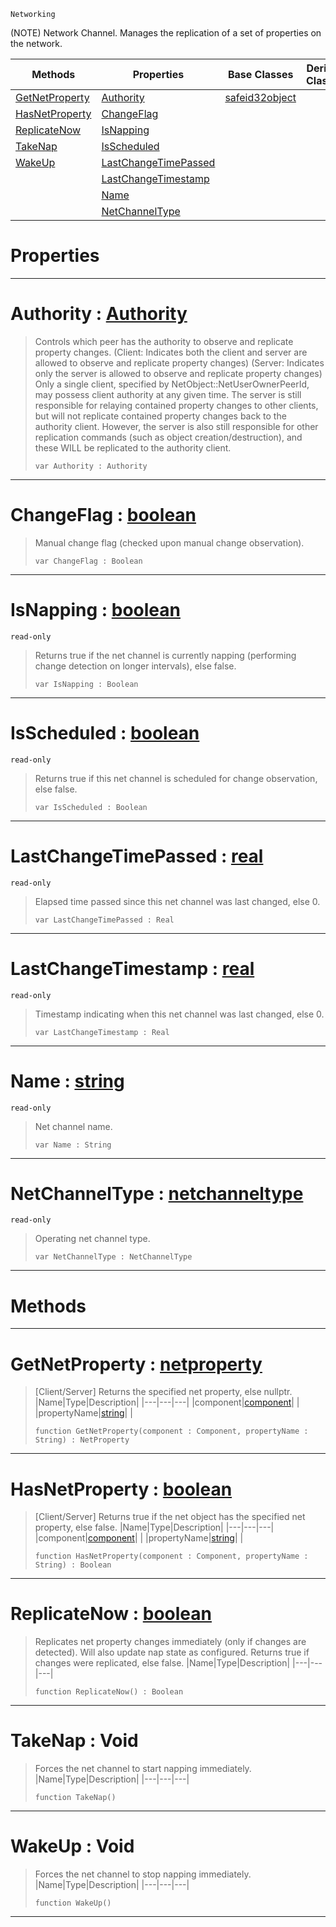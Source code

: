  `Networking`



(NOTE) Network Channel. Manages the replication of a set of properties on the network.

|Methods|Properties|Base Classes|Derived Classes|
|---|---|---|---|
|[ GetNetProperty](netchannel.md#getnetproperty-zilch-engi)|[ Authority](netchannel.md#authority-zilch-engine-do)|[safeid32object](safeid32object.md)| |
|[ HasNetProperty](netchannel.md#hasnetproperty-zilch-engi)|[ ChangeFlag](netchannel.md#changeflag-zilch-engine-d)| | |
|[ ReplicateNow](netchannel.md#replicatenow-zilch-engine)|[ IsNapping](netchannel.md#isnapping-zilch-engine-do)| | |
|[ TakeNap](netchannel.md#takenap-void)|[ IsScheduled](netchannel.md#isscheduled-zilch-engine)| | |
|[ WakeUp](netchannel.md#wakeup-void)|[ LastChangeTimePassed](netchannel.md#lastchangetimepassed-zer)| | |
| |[ LastChangeTimestamp](netchannel.md#lastchangetimestamp-zero)| | |
| |[ Name](netchannel.md#name-zilch-engine-documen)| | |
| |[ NetChannelType](netchannel.md#netchanneltype-zilch-engi)| | |


 #  Properties


---  
 #  Authority : [Authority](../enum_reference.md#authority)

> Controls which peer has the authority to observe and replicate property changes. (Client: Indicates both the client and server are allowed to observe and replicate property changes) (Server: Indicates only the server is allowed to observe and replicate property changes) Only a single client, specified by NetObject::NetUserOwnerPeerId, may possess client authority at any given time. The server is still responsible for relaying contained property changes to other clients, but will not replicate contained property changes back to the authority client. However, the server is also still responsible for other replication commands (such as object creation/destruction), and these WILL be replicated to the authority client.
> ``` lang=cpp, name=Nada
> var Authority : Authority


---  
 #  ChangeFlag : [boolean](../nada_base_types/boolean.md)

> Manual change flag (checked upon manual change observation).
> ``` lang=cpp, name=Nada
> var ChangeFlag : Boolean


---  
 #  IsNapping : [boolean](../nada_base_types/boolean.md)

 `read-only`

> Returns true if the net channel is currently napping (performing change detection on longer intervals), else false.
> ``` lang=cpp, name=Nada
> var IsNapping : Boolean


---  
 #  IsScheduled : [boolean](../nada_base_types/boolean.md)

 `read-only`

> Returns true if this net channel is scheduled for change observation, else false.
> ``` lang=cpp, name=Nada
> var IsScheduled : Boolean


---  
 #  LastChangeTimePassed : [real](../nada_base_types/real.md)

 `read-only`

> Elapsed time passed since this net channel was last changed, else 0.
> ``` lang=cpp, name=Nada
> var LastChangeTimePassed : Real


---  
 #  LastChangeTimestamp : [real](../nada_base_types/real.md)

 `read-only`

> Timestamp indicating when this net channel was last changed, else 0.
> ``` lang=cpp, name=Nada
> var LastChangeTimestamp : Real


---  
 #  Name : [string](../nada_base_types/string.md)

 `read-only`

> Net channel name.
> ``` lang=cpp, name=Nada
> var Name : String


---  
 #  NetChannelType : [netchanneltype](netchanneltype.md)

 `read-only`

> Operating net channel type.
> ``` lang=cpp, name=Nada
> var NetChannelType : NetChannelType


---  
 #  Methods


---  
 #  GetNetProperty : [netproperty](netproperty.md)

> [Client/Server] Returns the specified net property, else nullptr.
> |Name|Type|Description|
> |---|---|---|
> |component|[component](component.md)| |
> |propertyName|[string](../nada_base_types/string.md)| |
> ``` lang=cpp, name=Nada
> function GetNetProperty(component : Component, propertyName : String) : NetProperty
> ``` 


---  
 #  HasNetProperty : [boolean](../nada_base_types/boolean.md)

> [Client/Server] Returns true if the net object has the specified net property, else false.
> |Name|Type|Description|
> |---|---|---|
> |component|[component](component.md)| |
> |propertyName|[string](../nada_base_types/string.md)| |
> ``` lang=cpp, name=Nada
> function HasNetProperty(component : Component, propertyName : String) : Boolean
> ``` 


---  
 #  ReplicateNow : [boolean](../nada_base_types/boolean.md)

> Replicates net property changes immediately (only if changes are detected). Will also update nap state as configured. Returns true if changes were replicated, else false.
> |Name|Type|Description|
> |---|---|---|
> ``` lang=cpp, name=Nada
> function ReplicateNow() : Boolean
> ``` 


---  
 #  TakeNap : Void

> Forces the net channel to start napping immediately.
> |Name|Type|Description|
> |---|---|---|
> ``` lang=cpp, name=Nada
> function TakeNap()
> ``` 


---  
 #  WakeUp : Void

> Forces the net channel to stop napping immediately.
> |Name|Type|Description|
> |---|---|---|
> ``` lang=cpp, name=Nada
> function WakeUp()
> ``` 


---  
 

 